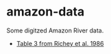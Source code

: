 # amazon-data

Some digitzed Amazon River data.

* [Table 3 from Richey et al. 1986](richeyetal1986)